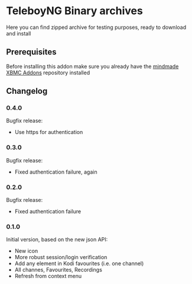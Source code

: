 # TeleboyNG Binary archives
Here you can find zipped archive for testing purposes, ready to download and install

## Prerequisites
Before installing this addon make sure you already have the [mindmade XBMC Addons](http://www.mindmade.org/xbmc.php) repository installed

## Changelog

### 0.4.0
Bugfix release:
* Use https for authentication

### 0.3.0
Bugfix release:
* Fixed authentication failure, again

### 0.2.0
Bugfix release:
* Fixed authentication failure

### 0.1.0
Initial version, based on the new json API:
* New icon
* More robust session/login verification
* Add any element in Kodi favourites (i.e. one channel)
* All channes, Favourites, Recordings
* Refresh from context menu

